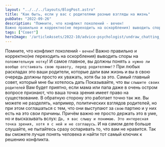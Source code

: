 ```yaml
---
layout: "../../../layouts/BlogPost.astro"
title: "Как быть, если у вас с родителями разные взгляды на жизнь"
pubDate: "2022-09-26"
description: "Помните, что конфликт поколений - вечен!
Важно правильно и корректно(не переходить на оскорбления) выводить споры на положительную нотку!"
tags: ["Совет"]
heroImage: '/articleAssets/2022-10/advice-psychologist/undraw_chatting_re_j55r.svg'
---
```


Помните, что конфликт поколений - `вечен`!
Важно правильно и корректно(не переходить на оскорбления) выводить споры на `положительную нотку`!
И самое главное, вы должны понять `а нужно ли вообще отстаивать свою правоту, перед родителями!?`
При любых раскладах это ваши родители, которые дали вам жизнь и вы в свою очередь должны просто их уважать, хотя бы за это.
Самый главный совет, который мне бы хотелось дать
Показывайте, что вы `слышите своих родителей`
Вам будет приятно, если мама или папа даже в очень остром вопросе признают, что ваша точка зрения имеет право на существование. В обратную сторону это работает точно так же. Вы можете не разделять, например, политических взглядов родителей, но при этом соглашаться с тем, что они выступают за `свою` партию и у них есть на это свои причины.
Причём важно не просто держать это в уме, но и высказывать вслух: `Да, я вас слышу и понимаю. Это интересная точка зрения, хотя я с ней и не соглашусь`.
И на самом деле больше слушайте, не пытайтесь сразу оспаривать то, что вам не нравится. Так вы сможете лучше понять человека и найти тот самый ключик к решению конфликта.
